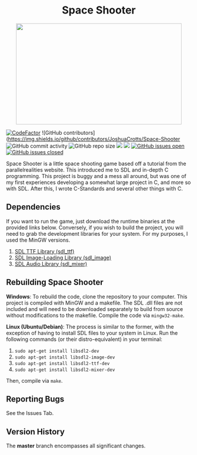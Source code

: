 <h1 align="center">Space Shooter</h1>

<p align="center">
  <img width="450" height="275" src="docs/sdl_spaceshooter.gif">
</p>

[![CodeFactor](https://www.codefactor.io/repository/github/joshuacrotts/Space-Shooter/badge)](https://www.codefactor.io/repository/github/joshuacrotts/Space-Shooter) ![GitHub contributors](https://img.shields.io/github/contributors/JoshuaCrotts/Space-Shooter ![GitHub commit activity](https://img.shields.io/github/commit-activity/m/JoshuaCrotts/Space-Shooter) ![GitHub repo size](https://img.shields.io/github/repo-size/JoshuaCrotts/Space-Shooter)  ![](https://tokei.rs/b1/github/JoshuaCrotts/Space-Shooter) ![](https://tokei.rs/b1/github/JoshuaCrotts/Space-Shooter?category=files) [![GitHub issues open](https://img.shields.io/github/issues/JoshuaCrotts/Space-Shooter)]() 
[![GitHub issues closed](https://img.shields.io/github/issues-closed-raw/JoshuaCrotts/Space-Shooter)]()

Space Shooter is a little space shooting game based off a tutorial from the parallelrealities website. This introduced me to SDL and in-depth C programming. This project is buggy and a mess all around, but was one of my first experiences developing a somewhat large project in C, and more so with SDL. After this, I wrote C-Standards and several other things with C.

## Dependencies

If you want to run the game, just download the runtime binaries at the provided links below. Conversely, if you wish to build the project, you will need to grab the development libraries for your system. For my purposes, I used the MinGW versions.

1. [SDL TTF Library (sdl_ttf)](https://www.libsdl.org/projects/SDL_ttf/)
2. [SDL Image-Loading Library (sdl_image)](https://www.libsdl.org/projects/SDL_image/)
3. [SDL Audio Library (sdl_mixer)](https://www.libsdl.org/projects/SDL_mixer/)

## Rebuilding Space Shooter

**Windows**: To rebuild the code, clone the repository to your computer. This project is compiled with MinGW and a makefile. The SDL .dll files are not included and will need to be downloaded separately to build from source without modifications to the makefile. Compile the code via <code>mingw32-make</code>.

**Linux (Ubuntu/Debian)**: The process is similar to the former, with the exception of having to install SDL files to your system in Linux. Run the following commands (or their distro-equivalent) in your terminal:

1. <code>sudo apt-get install libsdl2-dev</code>
2. <code>sudo apt-get install libsdl2-image-dev</code>
3. <code>sudo apt-get install libsdl2-ttf-dev</code>
4. <code>sudo apt-get install libsdl2-mixer-dev</code>

Then, compile via <code>make</code>.

## Reporting Bugs

See the Issues Tab.

## Version History
The **master** branch encompasses all significant changes.
